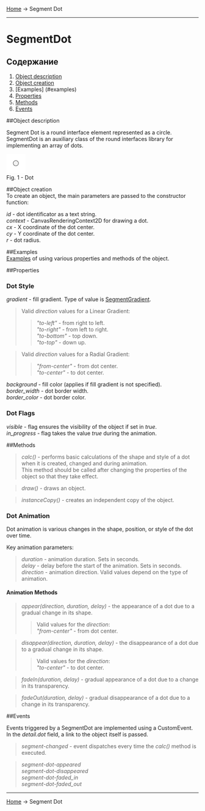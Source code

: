 <a href="../readme.html">Home</a> → Segment Dot

***

# SegmentDot

## Содержание
1. [Object description](#description)  
2. [Object creation](#constructor)  
3. [Examples] (#examples)  
4. [Properties](#properties)  
5. [Methods](#methods)  
6. [Events](#events)  

##<a id="description"></a>Object description

Segment Dot is a round interface element represented as a circle.  
SegmentDot is an auxiliary class of the round interfaces library for implementing an array of dots.  

![SegmentDot](../docs/images/segment_dot.png)  
Fig. 1 - Dot  

##<a id="constructor"></a>Object creation  
To create an object, the main parameters are passed to the constructor function:   
>
*id* - dot identificator as a text string.  
*context* - CanvasRenderingContext2D for drawing a dot.  
*cx* - X coordinate of the dot center.  
*cy* - Y coordinate of the dot center.  
*r* - dot radius.  

##<a id="examples"></a>Examples  
<a href="../examples/segment-dot-examples.html" target="_blank">Examples</a> of using various properties and methods of the object.  

##<a id="properties"></a>Properties

### Dot Style
>
*gradient* - fill gradient. Type of value is <a href="segment-gradient.html">SegmentGradient</a>.

>Valid *direction* values for a Linear Gradient:  
>> _"to-left"_ - from right to left.  
>> _"to-right"_ - from left to right.  
>> _"to-bottom"_ - top down.  
>> _"to-top"_ - down up.

>Valid *direction* values for a Radial Gradient:  
>> _"from-center"_ - from dot center.  
>> _"to-center"_ - to dot center.  

>
*background* - fill color (applies if fill gradient is not specified).  
*border_width* - dot border width.  
*border_color* - dot border color.  

### Dot Flags
>
*visible* - flag ensures the visibility of the object if set in *true*.  
*in_progress* - flag takes the value *true* during the animation.  

##<a id="methods"></a>Methods  

> *calc()* - performs basic calculations of the shape and style of a dot when it is created, changed and during animation.  
This method should be called after changing the properties of the object so that they take effect.  

> *draw()* - draws an object.  

> *instanceCopy()* - creates an independent copy of the object.

### Dot Animation

Dot animation is various changes in the shape, position, or style of the dot over time.  

Key animation parameters:  
> *duration* - animation duration. Sets in seconds.  
> *delay* - delay before the start of the animation. Sets in seconds.  
> *direction* - animation direction. Valid values ​​depend on the type of animation.  

#### Animation Methods

> *appear(direction, duration, delay)* - the appearance of a dot due to a gradual change in its shape.  
>> Valid values ​​for the *direction*:  
>> _"from-center"_ - from dot center.  

> *disappear(direction, duration, delay)* - the disappearance of a dot due to a gradual change in its shape.  
>> Valid values ​​for the *direction*:  
>> _"to-center"_ - to dot center.  

> *fadeIn(duration, delay)* - gradual appearance of a dot due to a change in its transparency.  

> *fadeOut(duration, delay)* - gradual disappearance of a dot due to a change in its transparency.  

##<a id="events"></a>Events

Events triggered by a SegmentDot are implemented using a CustomEvent.  
In the *detail.dot* field, a link to the object itself is passed.  

> *segment-changed* - event dispatches every time the *calc()* method is executed.  

> *segment-dot-appeared*  
> *segment-dot-disappeared*    
> *segment-dot-faded_in*  
> *segment-dot-faded_out*  

***

<a href="../readme.html">Home</a> → Segment Dot  
